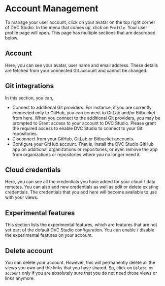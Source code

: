 # Account Management

To manage your user account, click on your avatar on the top right corner of DVC
Studio. In the menu that comes up, click on `Profile`. Your user profile page
will open. This page has multiple sections that are descrobed below.

## Account

Here, you can see your avatar, user name and email address. These details are
fetched from your connected Git account and cannot be changed.

## Git integrations

In this section, you can,

- Connect to additional Git providers. For instance, if you are currently
  connected only to GitHub, you can connect to GitLab and/or Bitbucket from
  here. When you connect to the additional Git providers, you may be prompted to
  Grant access to your account to DVC Studio. Please grant the required access
  to enable DVC Studio to connect to your Git repositories.
- Disconnect from your GitHub, GitLab or Bitbucket accounts.
- Configure your GitHub account. That is, install the DVC Studio GitHub app on
  additional organizations or repositories, or even remove the app from
  organizations or repositories where you no longer need it.

## Cloud credentials

Here, you can see all the credentials you have added for your cloud / data
remotes. You can also add new credentials as well as edit or delete existing
credentials. The credentials that you add here will become available to use with
your views.

## Experimental features

This section lists the experimental features, which are features that are not
yet part of the default DVC Studio configuration. You can enable / disable the
experimental features on your account.

## Delete account

You can delete your account. However, this will permanently delete all the views
you own and the links that you have shared. So, click on `Delete my account`
only if you are absolutely sure that you do not need those views or links
anymore.
